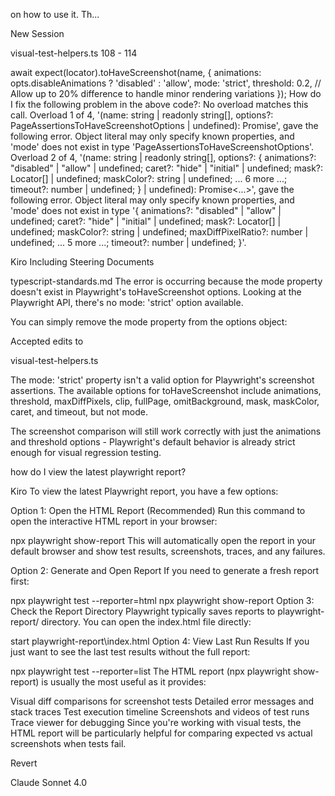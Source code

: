 on how to use it. Th...

New Session






visual-test-helpers.ts 108 - 114



await expect(locator).toHaveScreenshot(name, {
    animations: opts.disableAnimations ? 'disabled' : 'allow',
    mode: 'strict',
    threshold: 0.2, // Allow up to 20% difference to handle minor rendering variations
});
How do I fix the following problem in the above code?: No overload matches this call.
  Overload 1 of 4, '(name: string | readonly string[], options?: PageAssertionsToHaveScreenshotOptions | undefined): Promise<void>', gave the following error.
    Object literal may only specify known properties, and 'mode' does not exist in type 'PageAssertionsToHaveScreenshotOptions'.
  Overload 2 of 4, '(name: string | readonly string[], options?: { animations?: "disabled" | "allow" | undefined; caret?: "hide" | "initial" | undefined; mask?: Locator[] | undefined; maskColor?: string | undefined; ... 6 more ...; timeout?: number | undefined; } | undefined): Promise<...>', gave the following error.
    Object literal may only specify known properties, and 'mode' does not exist in type '{ animations?: "disabled" | "allow" | undefined; caret?: "hide" | "initial" | undefined; mask?: Locator[] | undefined; maskColor?: string | undefined; maxDiffPixelRatio?: number | undefined; ... 5 more ...; timeout?: number | undefined; }'.

Kiro
Including Steering Documents

typescript-standards.md
The error is occurring because the mode property doesn't exist in Playwright's toHaveScreenshot options. Looking at the Playwright API, there's no mode: 'strict' option available.

You can simply remove the mode property from the options object:

Accepted edits to

visual-test-helpers.ts


The mode: 'strict' property isn't a valid option for Playwright's screenshot assertions. The available options for toHaveScreenshot include animations, threshold, maxDiffPixels, clip, fullPage, omitBackground, mask, maskColor, caret, and timeout, but not mode.

The screenshot comparison will still work correctly with just the animations and threshold options - Playwright's default behavior is already strict enough for visual regression testing.

how do I view the latest playwright report?

Kiro
To view the latest Playwright report, you have a few options:

Option 1: Open the HTML Report (Recommended)
Run this command to open the interactive HTML report in your browser:

npx playwright show-report
This will automatically open the report in your default browser and show test results, screenshots, traces, and any failures.

Option 2: Generate and Open Report
If you need to generate a fresh report first:

npx playwright test --reporter=html
npx playwright show-report
Option 3: Check the Report Directory
Playwright typically saves reports to playwright-report/ directory. You can open the index.html file directly:

start playwright-report\index.html
Option 4: View Last Run Results
If you just want to see the last test results without the full report:

npx playwright test --reporter=list
The HTML report (npx playwright show-report) is usually the most useful as it provides:

Visual diff comparisons for screenshot tests
Detailed error messages and stack traces
Test execution timeline
Screenshots and videos of test runs
Trace viewer for debugging
Since you're working with visual tests, the HTML report will be particularly helpful for comparing expected vs actual screenshots when tests fail.

Revert







Claude Sonnet 4.0
